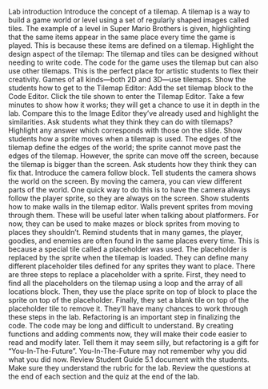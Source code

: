 Lab introduction
Introduce the concept of a tilemap.
A tilemap is a way to build a game world or level using a set of regularly shaped images called tiles.
The example of a level in Super Mario Brothers is given, highlighting that the same items appear in the same place every time the game is played. This is because these items are defined on a tilemap.
Highlight the design aspect of the tilemap:
The tilemap and tiles can be designed without needing to write code.
The code for the game uses the tilemap but can also use other tilemaps.
This is the perfect place for artistic students to flex their creativity.
Games of all kinds—both 2D and 3D—use tilemaps.
Show the students how to get to the Tilemap Editor:
Add the set tilemap block to the Code Editor.
Click the tile shown to enter the Tilemap Editor.
Take a few minutes to show how it works; they will get a chance to use it in depth in the lab.
Compare this to the Image Editor they’ve already used and highlight the similarities.
Ask students what they think they can do with tilemaps?
Highlight any answer which corresponds with those on the slide.
Show students how a sprite moves when a tilemap is used.
The edges of the tilemap define the edges of the world; the sprite cannot move past the edges of the tilemap.
However, the sprite can move off the screen, because the tilemap is bigger than the screen.
Ask students how they think they can fix that.
Introduce the camera follow block.
Tell students the camera shows the world on the screen.
By moving the camera, you can view different parts of the world.
One quick way to do this is to have the camera always follow the player sprite, so they are always on the screen.
Show students how to make walls in the tilemap editor.
Walls prevent sprites from moving through them.
These will be useful later when talking about platformers.
For now, they can be used to make mazes or block sprites from moving to places they shouldn’t.
Remind students that in many games, the player, goodies, and enemies are often found in the same places every time.
This is because a special tile called a placeholder was used.
The placeholder is replaced by the sprite when the tilemap is loaded.
They can define many different placeholder tiles defined for any sprites they want to place.
There are three steps to replace a placeholder with a sprite.
First, they need to find all the placeholders on the tilemap using a loop and the array of all locations block.
Then, they use the place sprite on top of block to place the sprite on top of the placeholder.
Finally, they set a blank tile on top of the placeholder tile to remove it.
They’ll have many chances to work through these steps in the lab.
Refactoring is an important step in finalizing the code.
The code may be long and difficult to understand.
By creating functions and adding comments now, they will make their code easier to read and modify later.
Tell them it may seem silly, but refactoring is a gift for “You-In-The-Future”.
You-In-The-Future may not remember why you did what you did now.
Review Student Guide 5.1 document with the students. Make sure they understand the rubric for the lab.
Review the questions at the end of each section and the quiz at the end of the lab.

